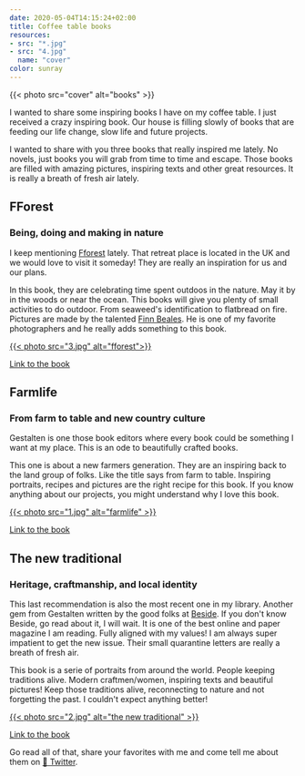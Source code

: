 ```yaml
---
date: 2020-05-04T14:15:24+02:00
title: Coffee table books
resources:
- src: "*.jpg"
- src: "4.jpg"
  name: "cover"
color: sunray
---
```


{{< photo src="cover" alt="books" >}}

I wanted to share some inspiring books I have on my coffee table. I just received a crazy inspiring book. Our house is filling slowly of books that are feeding our life change, slow life and future projects.

I wanted to share with you three books that really inspired me lately. No novels, just books you will grab from time to time and escape. Those books are filled with amazing pictures, inspiring texts and other great resources. It is really a breath of fresh air lately.

## FForest 
### Being, doing and making in nature

I keep mentioning [Fforest](https://coldatnight.co.uk) lately. That retreat place is located in the UK and we would love to visit it someday! They are really an inspiration for us and our plans. 

In this book, they are celebrating time spent outdoos in the nature. May it by in the woods or near the ocean. This books will give you plenty of small activities to do outdoor. From seaweed's identification to flatbread on fire.
Pictures are made by the talented [Finn Beales](https://madebyfinn.com). He is one of my favorite photographers and he really adds something to this book.

[{{< photo src="3.jpg" alt="fforest">}}](https://fforest.bigcartel.com/product/fforest-being-doing-making-in-nature)

[Link to the book](https://fforest.bigcartel.com/product/fforest-being-doing-making-in-nature)

## Farmlife  
### From farm to table and new country culture

Gestalten is one those book editors where every book could be something I want at my place. This is an ode to beautifully crafted books.

This one is about a new farmers generation. They are an inspiring back to the land group of folks. Like the title says from farm to table. Inspiring portraits, recipes and pictures are the right recipe for this book. If you know anything about our projects, you might understand why I love this book.

[{{< photo src="1.jpg" alt="farmlife" >}}](https://gestalten.com/products/farmlife)

[Link to the book](https://gestalten.com/products/farmlife)

## The new traditional
### Heritage, craftmanship, and local identity

This last recommendation is also the most recent one in my library. Another gem from Gestalten written by the good folks at [Beside](https://beside.media). If you don't know Beside, go read about it, I will wait. It is one of the best online and paper magazine I am reading. Fully aligned with my values! I am always super impatient to get the new issue. Their small quarantine letters are really a breath of fresh air. 

This book is a serie of portraits from around the world. People keeping traditions alive. Modern craftmen/women, inspiring texts and beautiful pictures! Keep those traditions alive, reconnecting to nature and not forgetting the past. I couldn't expect anything better!

[{{< photo src="2.jpg" alt="the new traditional" >}}](https://gestalten.com/collections/stay-inspired/products/new-traditional)

[Link to the book](https://gestalten.com/collections/stay-inspired/products/new-traditional)

Go read all of that, share your favorites with me and come tell me about them on [🐥 Twitter](https://twitter.com/yann_ck).